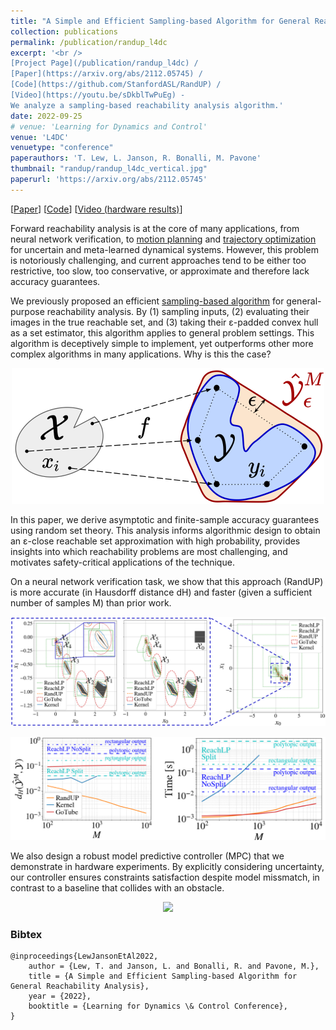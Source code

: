 ```yaml
---
title: "A Simple and Efficient Sampling-based Algorithm for General Reachability Analysis"
collection: publications
permalink: /publication/randup_l4dc
excerpt: '<br />
[Project Page](/publication/randup_l4dc) / 
[Paper](https://arxiv.org/abs/2112.05745) / 
[Code](https://github.com/StanfordASL/RandUP) / 
[Video](https://youtu.be/sDkblTwPuEg) - 
We analyze a sampling-based reachability analysis algorithm.'
date: 2022-09-25
# venue: 'Learning for Dynamics and Control'
venue: 'L4DC'
venuetype: "conference"
paperauthors: 'T. Lew, L. Janson, R. Bonalli, M. Pavone'
thumbnail: "randup/randup_l4dc_vertical.jpg"
paperurl: 'https://arxiv.org/abs/2112.05745'
---
```


[[Paper](https://arxiv.org/abs/2112.05745)] 
[[Code](https://github.com/StanfordASL/RandUP)] 
[[Video (hardware results)](https://youtu.be/sDkblTwPuEg)]


Forward reachability analysis is at the core of many applications, from neural network verification, to [motion planning](robustrrt) and [trajectory optimization](seels) for uncertain and meta-learned dynamical systems. However, this problem is notoriously challenging, and current approaches tend to be either too restrictive, too slow, too conservative, or approximate and therefore lack accuracy guarantees.

We previously proposed an efficient [sampling-based algorithm](randup) for general-purpose reachability analysis. By (1) sampling inputs, (2) evaluating their images in the true reachable set, and (3) taking their ε-padded convex hull as a set estimator, this algorithm applies to general problem settings. This algorithm is deceptively simple to implement, yet outperforms other more complex algorithms in many applications. Why is this the case? 
<!-- ![randup_l4dc overview](/images/randup/randup_l4dc.png) -->
<p style="text-align:center;"><img src="/images/randup/randup_l4dc.png" width="500"></p>

In this paper, we derive asymptotic and finite-sample accuracy guarantees using random set theory. This analysis informs algorithmic design to obtain an ε-close reachable set approximation with high probability, provides insights into which reachability problems are most challenging, and motivates safety-critical applications of the technique. 

On a neural network verification task, we show that this approach (RandUP) is more accurate (in Hausdorff distance dH) and faster (given a sufficient number of samples M) than prior work. 
<p style="text-align:center;"><img src="/images/randup/randup_l4dc_nn.png" width="800"></p>
<p style="text-align:center;"><img src="/images/randup/randup_l4dc_dh_time.png" width="800"></p>

We also design a robust model predictive controller (MPC) that we demonstrate in hardware experiments. By explicitly considering uncertainty, our controller ensures constraints satisfaction despite model missmatch, in contrast to a baseline that collides with an obstacle.

<p style="text-align:center;"><img src="/images/randup/rampc_vs_base_6_4x_nointro.gif" width="700"></p>

### Bibtex

	@inproceedings{LewJansonEtAl2022,
		author = {Lew, T. and Janson, L. and Bonalli, R. and Pavone, M.},
		title = {A Simple and Efficient Sampling-based Algorithm for General Reachability Analysis},
		year = {2022},
		booktitle = {Learning for Dynamics \& Control Conference},
	}

